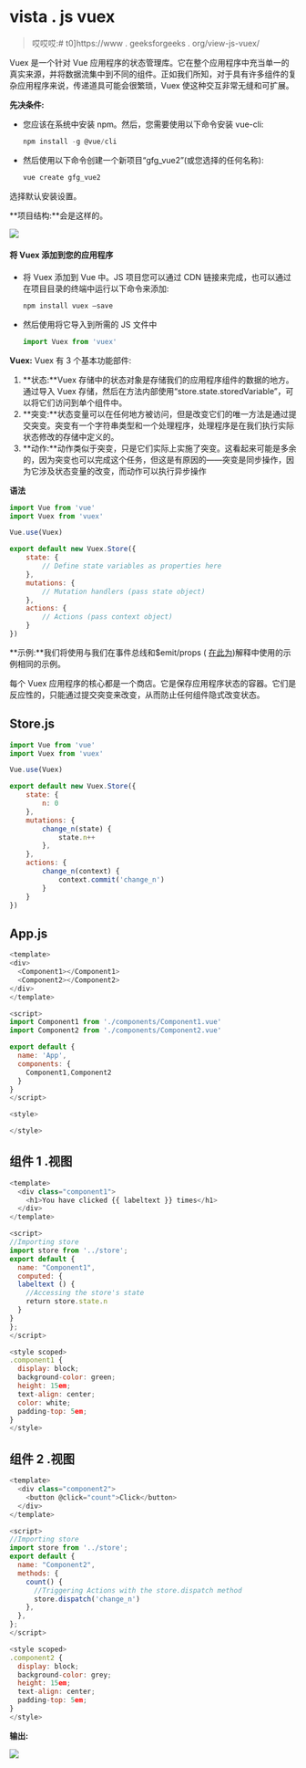 # vista . js vuex

> 哎哎哎:# t0]https://www . geeksforgeeks . org/view-js-vuex/

Vuex 是一个针对 Vue 应用程序的状态管理库。它在整个应用程序中充当单一的真实来源，并将数据流集中到不同的组件。正如我们所知，对于具有许多组件的复杂应用程序来说，传递道具可能会很繁琐，Vuex 使这种交互非常无缝和可扩展。

**先决条件:**

*   您应该在系统中安装 npm。然后，您需要使用以下命令安装 vue-cli:

    ```js
    npm install -g @vue/cli
    ```

*   然后使用以下命令创建一个新项目“gfg_vue2”(或您选择的任何名称):

    ```js
    vue create gfg_vue2
    ```

选择默认安装设置。

**项目结构:**会是这样的。

![](img/2e0b1036382c46a6b6fe32296bcc1fe0.png)

#### 将 Vuex 添加到您的应用程序

*   将 Vuex 添加到 Vue 中。JS 项目您可以通过 CDN 链接来完成，也可以通过在项目目录的终端中运行以下命令来添加:

    ```js
    npm install vuex –save
    ```

*   然后使用将它导入到所需的 JS 文件中

    ```js
    import Vuex from 'vuex'
    ```

**Vuex:** Vuex 有 3 个基本功能部件:

1.  **状态:**Vuex 存储中的状态对象是存储我们的应用程序组件的数据的地方。通过导入 Vuex 存储，然后在方法内部使用“store.state.storedVariable”，可以将它们访问到单个组件中。
2.  **突变:**状态变量可以在任何地方被访问，但是改变它们的唯一方法是通过提交突变。突变有一个字符串类型和一个处理程序，处理程序是在我们执行实际状态修改的存储中定义的。
3.  **动作:**动作类似于突变，只是它们实际上实施了突变。这看起来可能是多余的，因为突变也可以完成这个任务，但这是有原因的——突变是同步操作，因为它涉及状态变量的改变，而动作可以执行异步操作

**语法**

```js
import Vue from 'vue'
import Vuex from 'vuex'

Vue.use(Vuex)

export default new Vuex.Store({
    state: {
        // Define state variables as properties here
    },
    mutations: {
        // Mutation handlers (pass state object)
    },
    actions: {
        // Actions (pass context object)
    }
})
```

**示例:**我们将使用与我们在事件总线和$emit/props ( [在此为](https://www.geeksforgeeks.org/communication-between-components-using-emit-and-props-in-vue-js/))解释中使用的示例相同的示例。

每个 Vuex 应用程序的核心都是一个商店。它是保存应用程序状态的容器。它们是反应性的，只能通过提交突变来改变，从而防止任何组件隐式改变状态。

## Store.js

```js
import Vue from 'vue'
import Vuex from 'vuex'

Vue.use(Vuex)

export default new Vuex.Store({
    state: {
        n: 0
    },
    mutations: {
        change_n(state) {
            state.n++
        },
    },
    actions: {
        change_n(context) {
            context.commit('change_n')
        }
    }
})
```

## App.js

```js
<template>
<div>
  <Component1></Component1>
  <Component2></Component2>
</div>
</template>

<script>
import Component1 from './components/Component1.vue'
import Component2 from './components/Component2.vue'

export default {
  name: 'App',
  components: {
    Component1,Component2
  }
}
</script>

<style>

</style>
```

## 组件 1 .视图

```js
<template>
  <div class="component1">
    <h1>You have clicked {{ labeltext }} times</h1>
  </div>
</template>

<script>
//Importing store
import store from '../store';
export default {
  name: "Component1",
  computed: {
  labeltext () {
    //Accessing the store's state
    return store.state.n
  }
}
};
</script>

<style scoped>
.component1 {
  display: block;
  background-color: green;
  height: 15em;
  text-align: center;
  color: white;
  padding-top: 5em;
}
</style>
```

## 组件 2 .视图

```js
<template>
  <div class="component2">
    <button @click="count">Click</button>
  </div>
</template>

<script>
//Importing store
import store from '../store';
export default {
  name: "Component2",
  methods: {
    count() {
      //Triggering Actions with the store.dispatch method
      store.dispatch('change_n')
    },
  },
};
</script>

<style scoped>
.component2 {
  display: block;
  background-color: grey;
  height: 15em;
  text-align: center;
  padding-top: 5em;
}
</style>
```

**输出:**

![](img/60d90330f37a2d0e80c19d8fd3fc46da.png)